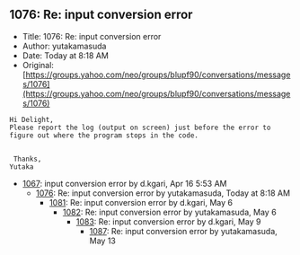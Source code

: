 ## 1076: Re: input conversion error

- Title: 1076: Re: input conversion error
- Author: yutakamasuda
- Date: Today at 8:18 AM
- Original: [https://groups.yahoo.com/neo/groups/blupf90/conversations/messages/1076](https://groups.yahoo.com/neo/groups/blupf90/conversations/messages/1076)

```
Hi Delight,
Please report the log (output on screen) just before the error to figure out where the program stops in the code.


 Thanks,
Yutaka
```

- [1067](1067.md): input conversion error by d.kgari, Apr 16 5:53 AM
    - [1076](1076.md): Re: input conversion error by yutakamasuda, Today at 8:18 AM
        - [1081](1081.md): Re: input conversion error by d.kgari, May 6
            - [1082](1082.md): Re: input conversion error by yutakamasuda, May 6
                - [1083](1083.md): Re: input conversion error by d.kgari, May 9
                    - [1087](1087.md): Re: input conversion error by yutakamasuda, May 13
